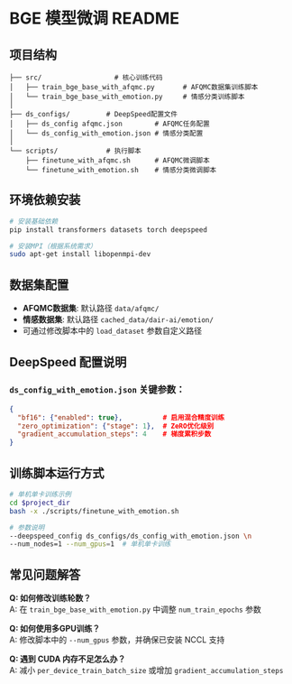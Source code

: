 # BGE 模型微调 README

## 项目结构
```
├── src/                  # 核心训练代码
│   ├── train_bge_base_with_afqmc.py       # AFQMC数据集训练脚本
│   └── train_bge_base_with_emotion.py     # 情感分类训练脚本
│
├── ds_configs/         # DeepSpeed配置文件
│   ├── ds_config afqmc.json        # AFQMC任务配置
│   └── ds_config_with_emotion.json # 情感分类配置
│
└── scripts/            # 执行脚本
    ├── finetune_with_afqmc.sh      # AFQMC微调脚本
    └── finetune_with_emotion.sh    # 情感分类微调脚本
```

## 环境依赖安装
```bash
# 安装基础依赖
pip install transformers datasets torch deepspeed

# 安装MPI（根据系统需求）
sudo apt-get install libopenmpi-dev
```

## 数据集配置
- **AFQMC数据集**: 默认路径 `data/afqmc/`
- **情感数据集**: 默认路径 `cached_data/dair-ai/emotion/`
- 可通过修改脚本中的 `load_dataset` 参数自定义路径

## DeepSpeed 配置说明
### `ds_config_with_emotion.json` 关键参数：
```json
{
  "bf16": {"enabled": true},          # 启用混合精度训练
  "zero_optimization": {"stage": 1},  # ZeRO优化级别
  "gradient_accumulation_steps": 4    # 梯度累积步数
}
```

## 训练脚本运行方式
```bash
# 单机单卡训练示例
cd $project_dir
bash -x ./scripts/finetune_with_emotion.sh

# 参数说明
--deepspeed_config ds_configs/ds_config_with_emotion.json \n
--num_nodes=1 --num_gpus=1  # 单机单卡训练
```

## 常见问题解答
**Q: 如何修改训练轮数？**  
A: 在 `train_bge_base_with_emotion.py` 中调整 `num_train_epochs` 参数

**Q: 如何使用多GPU训练？**  
A: 修改脚本中的 `--num_gpus` 参数，并确保已安装 NCCL 支持

**Q: 遇到 CUDA 内存不足怎么办？**  
A: 减小 `per_device_train_batch_size` 或增加 `gradient_accumulation_steps`
